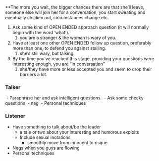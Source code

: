 


**The more you wait, the bigger chances there are that she’ll leave, someone else will join her for a conversation, you start sweating and eventually chicken out, circumstances change etc.


1.  Ask some kind of OPEN ENDED approach question (it will normally begin with the word ‘what’).
	1.  you are a stranger & the woman is wary of you.
2.  Have at least one other OPEN ENDED follow up question, preferably more than one, to defend you against stalling.
	1. she’s still wary, but talking.
3. By the time you’ve reached this stage. providing your questions were interesting enough, you are “in conversation”
	1. she/they have more or less accepted you and seem to drop their barriers a lot.

### Talker
 - Paraphrase her and ask intelligent questions. 
 - Ask some cheeky questions
 - neg 
 - Personal techniques

### Listener
- Have something to talk about/be the leader
	- a tale or two about your interesting and humorous exploits
	- Include sexual inotations
		- smoothly move from innocent to risque
- Negs when you guys are flowing
- Personal techniques






















